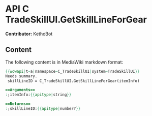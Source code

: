 # API C TradeSkillUI.GetSkillLineForGear

**Contributor:** KethoBot

## Content

The following content is in MediaWiki markdown format:

```mediawiki
{{wowapi|t=a|namespace=C_TradeSkillUI|system=TradeSkillUI}}
Needs summary.
 skillLineID = C_TradeSkillUI.GetSkillLineForGear(itemInfo)

==Arguments==
:;itemInfo:{{apitype|string}}

==Returns==
:;skillLineID:{{apitype|number?}}
```